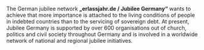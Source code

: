 The German jubilee network **„erlassjahr.de / Jubilee Germany“** wants to achieve that more importance is attached to the living conditions of people in indebted countries than to the servicing of sovereign debt. At present, Jubilee Germany is supported by over 600 organisations out of church, politics and civil society throughout Germany and is involved in a worldwide network of national and regional jubilee initiatives.